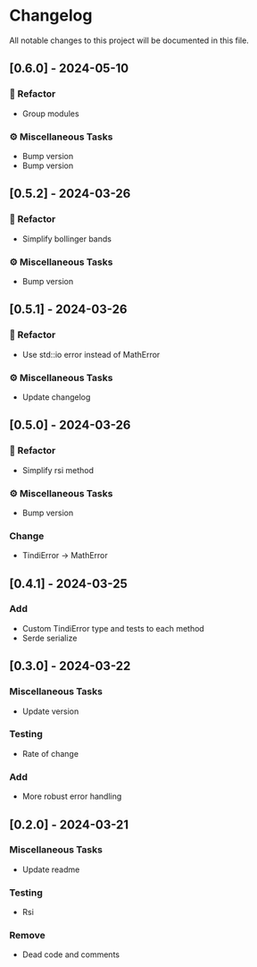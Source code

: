 # Changelog

All notable changes to this project will be documented in this file.

## [0.6.0] - 2024-05-10

### 🚜 Refactor

- Group modules

### ⚙️ Miscellaneous Tasks

- Bump version
- Bump version

## [0.5.2] - 2024-03-26

### 🚜 Refactor

- Simplify bollinger bands

### ⚙️ Miscellaneous Tasks

- Bump version

## [0.5.1] - 2024-03-26

### 🚜 Refactor

- Use std::io error instead of MathError

### ⚙️ Miscellaneous Tasks

- Update changelog

## [0.5.0] - 2024-03-26

### 🚜 Refactor

- Simplify rsi method

### ⚙️ Miscellaneous Tasks

- Bump version

### Change

- TindiError -> MathError

## [0.4.1] - 2024-03-25

### Add

- Custom TindiError type and tests to each method
- Serde serialize

## [0.3.0] - 2024-03-22

### Miscellaneous Tasks

- Update version

### Testing

- Rate of change

### Add

- More robust error handling

## [0.2.0] - 2024-03-21

### Miscellaneous Tasks

- Update readme

### Testing

- Rsi

### Remove

- Dead code and comments

<!-- generated by git-cliff -->

